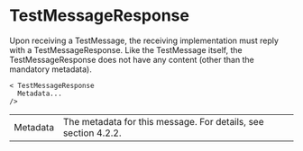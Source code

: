 # TestMessageResponse

Upon receiving a TestMessage, the receiving implementation must reply with a TestMessageResponse.
Like the TestMessage itself, the TestMessageResponse does not have any content (other than the mandatory metadata).

```
< TestMessageResponse
  Metadata...
/>
```

|          |                                                                |
|----------|----------------------------------------------------------------|
| Metadata | The metadata for this message. For details, see section 4.2.2. |
